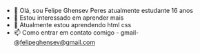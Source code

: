 - 👋 Olá, sou Felipe Ghensev Peres atualmente estudante 16 anos
- 👀 Estou interessado em aprender mais
- 🌱 Atualmente estou aprendendo html css 
- 📫 Como entrar em contato comigo - gmail- @felipeghensev@gmail.com

<!---
Felipemasteer/Felipemasteer is a ✨ special ✨ repository because its `README.md` (this file) appears on your GitHub profile.
You can click the Preview link to take a look at your changes.
--->
